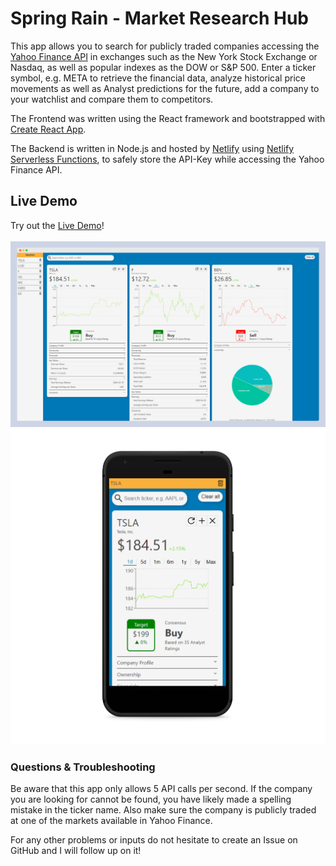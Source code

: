 # Spring Rain - Market Research Hub

This app allows you to search for publicly traded companies accessing the [Yahoo Finance API](https://rapidapi.com/apidojo/api/yh-finance) 
in exchanges such as the New York Stock Exchange or Nasdaq, as well as popular indexes as the DOW or S&P 500. Enter a ticker symbol, e.g. META to 
retrieve the financial data, analyze historical price movements as well as Analyst predictions for the future, add a 
company to your watchlist and compare them to competitors.  

The Frontend was written using the React framework and bootstrapped with [Create React App](https://github.com/facebook/create-react-app).

The Backend is written in Node.js and hosted by [Netlify](https://www.netlify.com/) using [Netlify Serverless Functions](https://www.netlify.com/blog/intro-to-serverless-functions), 
to safely store the API-Key while accessing the Yahoo Finance API.

## Live Demo

Try out the [Live Demo](https://springrainhub.com/)!
\
\
![Screenshot2](public/demoScreenshots/spring-rain-mockup.png)
\
![Screenshot2](public/demoScreenshots/spring-rain-mobile-mockup.png)


### Questions & Troubleshooting

Be aware that this app only allows 5 API calls per second. If the company you are looking for cannot be found, you have 
likely made a spelling mistake in the ticker name. Also make sure the company is publicly traded at one of the markets available in 
Yahoo Finance.

For any other problems or inputs do not hesitate to create an Issue on GitHub and I will follow up on it!
